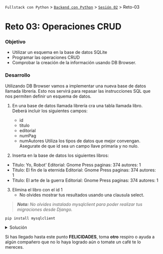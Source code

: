 `Fullstack con Python` > [`Backend con Python`](../../Readme.md) > [`Sesión 02`](../Readme.md) > Reto-03

# Reto 03: Operaciones CRUD

### Objetivo
- Utilizar un esquema en la base de datos SQLite
- Programar las operaciones CRUD
- Comprobar la creación de la información usando DB Browser.

### Desarrollo
Utilizando DB Browser vamos a implementar una nueva base de datos llamada librería. Esto nos servirá para repasar las instrucciones SQL que nos permiten definir un esquema de datos.

1. En una base de datos llamada librería cra una tabla llamada libro. Deberá incluir los siguientes campos:
   - id
   - titulo
   - editorial
   - numPag
   - numAutores
Utiliza los tipos de datos que mejor convengan. Asegurate de que id sea un campo llave primaria y no nulo.

2. Inserta en la base de datos los siguientes libros:
 - Titulo: Yo, Robot' Editorial: Gnome Press
 paginas: 374 autores: 1
 - Titulo: El fin de la eternida Editorial: Gnome Press
 paginas: 374 autores: 1
 - Titulo: El arte de la guerra Editorial: Gnome Press
 paginas: 374 autores: 1

3. Elimina el libro con el id 1
   - No olvides mostrar tus resultados usando una clausula select.

> *__Nota:__ No olvides instalado mysqlclient para poder realizar tus migraciones desde Django.*

```console
pip install mysqlclient
```

<details><summary>Solución</summary>

Para generar la Tabla libro

```SQL
   
   CREATE TABLE "Libro" (
      "id"	INTEGER NOT NULL,
      "titulo"	TEXT,
      "editorial"	INTEGER,
      "numPag"	TEXT,
      "numAutores"	TEXT,
      PRIMARY KEY("id" AUTOINCREMENT)
   );
```
Para ingresar los libros

```SQL

   INSERT INTO `Libro` VALUES (1,'Yo, Robot','Gnome Press',374,1),(2,'El fin de la eternidad','Gnome Press',191,1),(3,'El arte de la guerra','Obelisco',112,2);

 ```
Para eliminar el libro con ID 1

```SQL
   DELETE FROM Libro WHERE id=1
```
Para visualizar los cambios 
```SQL
   SELECT * FROM Libro
```

</details>

Si has llegado hasta este punto __FELICIDADES__, toma __otro__ respiro o ayuda a algún compañero que no lo haya logrado aún o tomate un café te lo mereces.
